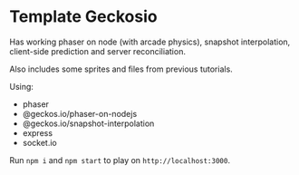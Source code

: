 # Template Geckosio

Has working phaser on node (with arcade physics), snapshot interpolation, client-side prediction and server reconciliation.

Also includes some sprites and files from previous tutorials.

Using:

- phaser
- @geckos.io/phaser-on-nodejs
- @geckos.io/snapshot-interpolation
- express
- socket.io

Run `npm i` and `npm start` to play on `http://localhost:3000`.
